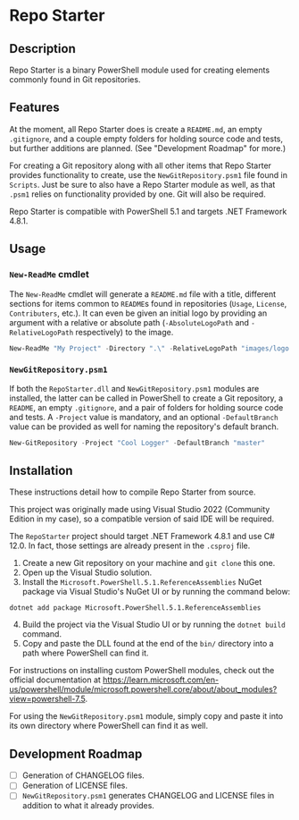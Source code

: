 # Repo Starter

## Description

Repo Starter is a binary PowerShell module used for creating elements commonly found in Git repositories.

## Features

At the moment, all Repo Starter does is create a `README.md`, an empty `.gitignore`, and a couple empty folders for holding source code and tests, but further additions are planned. (See "Development Roadmap" for more.)

For creating a Git repository along with all other items that Repo Starter provides functionality to create, use the `NewGitRepository.psm1` file found in `Scripts`. Just be sure to also have a Repo Starter module as well, as that `.psm1` relies on functionality provided by one. Git will also be required.

Repo Starter is compatible with PowerShell 5.1 and targets .NET Framework 4.8.1.

## Usage
### `New-ReadMe` cmdlet

The `New-ReadMe` cmdlet will generate a `README.md` file with a title, different sections for items common to `README`s found in repositories (`Usage`, `License`, `Contributers`, etc.). It can even be given an initial logo by providing an argument with a relative or absolute path (`-AbsoluteLogoPath` and `-RelativeLogoPath` respectively) to the image.

```powershell
New-ReadMe "My Project" -Directory ".\" -RelativeLogoPath "images/logo.myproject.png" -LogoText "My fancy project logo!"
```

### `NewGitRepository.psm1`

If both the `RepoStarter.dll` and `NewGitRepository.psm1` modules are installed, the latter can be called in PowerShell to create a Git repository, a `README`, an empty `.gitignore`, and a pair of folders for holding source code and tests. A `-Project` value is mandatory, and an optional `-DefaultBranch` value can be provided as well for naming the repository's default branch.

```powershell
New-GitRepository -Project "Cool Logger" -DefaultBranch "master"
```

## Installation

These instructions detail how to compile Repo Starter from source.

This project was originally made using Visual Studio 2022 (Community Edition in my case), so a compatible version of said IDE will be required.

The `RepoStarter` project should target .NET Framework 4.8.1 and use C# 12.0. In fact, those settings are already present in the `.csproj` file.

1. Create a new Git repository on your machine and `git clone` this one.
2. Open up the Visual Studio solution.
4. Install the `Microsoft.PowerShell.5.1.ReferenceAssemblies` NuGet package via Visual Studio's NuGet UI or by running the command below:

```
dotnet add package Microsoft.PowerShell.5.1.ReferenceAssemblies
```

4. Build the project via the Visual Studio UI or by running the `dotnet build` command.
5. Copy and paste the DLL found at the end of the `bin/` directory into a path where PowerShell can find it.

For instructions on installing custom PowerShell modules, check out the official documentation at https://learn.microsoft.com/en-us/powershell/module/microsoft.powershell.core/about/about_modules?view=powershell-7.5.

For using the `NewGitRepository.psm1` module, simply copy and paste it into its own directory where PowerShell can find it as well.

## Development Roadmap

- [ ] Generation of CHANGELOG files.
- [ ] Generation of LICENSE files.
- [ ] `NewGitRepository.psm1` generates CHANGELOG and LICENSE files in addition to what it already provides.
